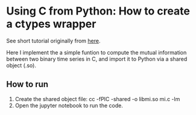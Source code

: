 # Using C from Python: How to create a ctypes wrapper

See short tutorial originally from [here](https://pgi-jcns.fz-juelich.de/portal/pages/using-c-from-python.html).

Here I implement the a simple funtion to compute the mutual information between two binary time series in C, and import it to Python via a shared object (.so).

## How to run

1. Create the shared object file: cc -fPIC -shared -o libmi.so mi.c -lm
2. Open the jupyter notebook to run the code.
